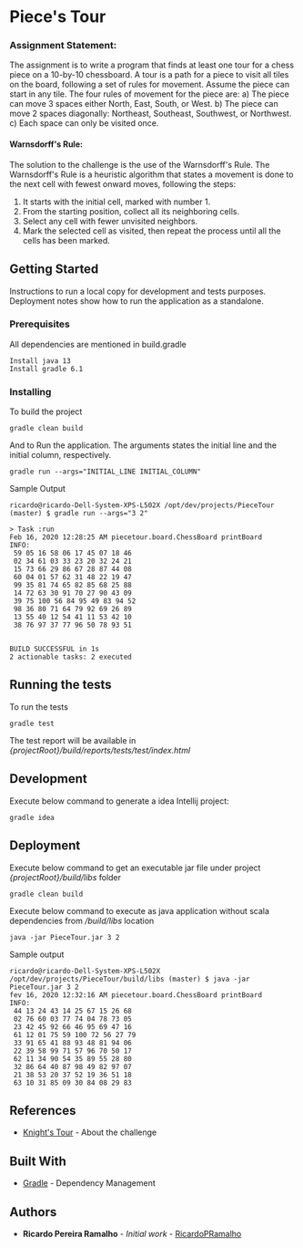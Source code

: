 # Piece's Tour

### Assignment Statement:

The assignment is to write a program that finds at least one
tour for a chess piece on a 10-by-10 chessboard. A tour is
a path for a piece to visit all tiles on the board, following a
set of rules for movement. Assume the piece can start in
any tile.
The four rules of movement for the piece are:
a) The piece can move 3 spaces either North, East, South,
or West.
b) The piece can move 2 spaces diagonally: Northeast,
Southeast, Southwest, or Northwest.
c) Each space can only be visited once.

#### Warnsdorff's Rule: 
The solution to the challenge is the use of the Warnsdorff's Rule. The Warnsdorff's Rule is a heuristic algorithm that 
states a movement is done to the next cell with fewest onward moves, following the steps:

1. It starts with the initial cell, marked with number 1.
2. From the starting position, collect all its neighboring cells.
3. Select any cell with fewer unvisited neighbors.
5. Mark the selected cell as visited, then repeat the process until all the cells has been marked.


## Getting Started

Instructions to run a local copy for development and tests purposes. 
Deployment notes show how to run the application as a standalone.

### Prerequisites

All dependencies are mentioned in build.gradle

```
Install java 13
Install gradle 6.1
```

### Installing

To build the project

```
gradle clean build
```

And to Run the application. The arguments states the initial line and the initial column, respectively.

```
gradle run --args="INITIAL_LINE INITIAL_COLUMN"
```
Sample Output
```
ricardo@ricardo-Dell-System-XPS-L502X /opt/dev/projects/PieceTour (master) $ gradle run --args="3 2"

> Task :run
Feb 16, 2020 12:28:25 AM piecetour.board.ChessBoard printBoard
INFO: 
 59 05 16 58 06 17 45 07 18 46
 02 34 61 03 33 23 20 32 24 21
 15 73 66 29 86 67 28 87 44 08
 60 04 01 57 62 31 48 22 19 47
 99 35 81 74 65 82 85 68 25 88
 14 72 63 30 91 70 27 90 43 09
 39 75 100 56 84 95 49 83 94 52
 98 36 80 71 64 79 92 69 26 89
 13 55 40 12 54 41 11 53 42 10
 38 76 97 37 77 96 50 78 93 51


BUILD SUCCESSFUL in 1s
2 actionable tasks: 2 executed

```
## Running the tests

To run the tests

```
gradle test
```

The test report will be available in *{projectRoot}/build/reports/tests/test/index.html*

## Development

Execute below command to generate a idea Intellij project:

```
gradle idea
```


## Deployment

Execute below command to get an executable jar file under project *{projectRoot}/build/libs* folder

```
gradle clean build
```

Execute below command to execute as java application without scala dependencies from */build/libs* location 

```
java -jar PieceTour.jar 3 2
```

Sample output

```
ricardo@ricardo-Dell-System-XPS-L502X /opt/dev/projects/PieceTour/build/libs (master) $ java -jar PieceTour.jar 3 2
fev 16, 2020 12:32:16 AM piecetour.board.ChessBoard printBoard
INFO: 
 44 13 24 43 14 25 67 15 26 68
 02 76 60 03 77 74 04 78 73 05
 23 42 45 92 66 46 95 69 47 16
 61 12 01 75 59 100 72 56 27 79
 33 91 65 41 88 93 48 81 94 06
 22 39 58 99 71 57 96 70 50 17
 62 11 34 90 54 35 89 55 28 80
 32 86 64 40 87 98 49 82 97 07
 21 38 53 20 37 52 19 36 51 18
 63 10 31 85 09 30 84 08 29 83

```
## References

* [Knight's Tour](https://en.wikipedia.org/wiki/Knight%27s_tour) - About the challenge

## Built With

* [Gradle](https://gradle.org/) - Dependency Management

## Authors

* **Ricardo Pereira Ramalho** - *Initial work* - [RicardoPRamalho](https://github.com/RicardoPRamalho)
